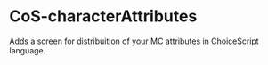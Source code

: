 # CoS-characterAttributes
Adds a screen for distribuition of your MC attributes in ChoiceScript language.
